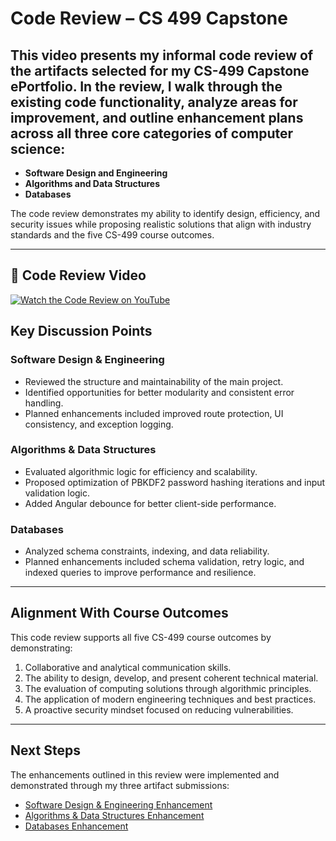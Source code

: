 # Code Review – CS 499 Capstone 

## This video presents my informal code review of the artifacts selected for my CS-499 Capstone ePortfolio. In the review, I walk through the existing code functionality, analyze areas for improvement, and outline enhancement plans across all three core categories of computer science: 

- **Software Design and Engineering** 
- **Algorithms and Data Structures** 
- **Databases** 

The code review demonstrates my ability to identify design, efficiency, and security issues while proposing realistic solutions that align with industry standards and the five CS-499 course outcomes. 

--- 

## 🎥 Code Review Video 

[![Watch the Code Review on YouTube](https://img.youtube.com/vi/sTQAMAFJm1Q/0.jpg)](https://youtu.be/sTQAMAFJm1Q) 

## Key Discussion Points 

### Software Design & Engineering 
- Reviewed the structure and maintainability of the main project. 
- Identified opportunities for better modularity and consistent error handling. 
- Planned enhancements included improved route protection, UI consistency, and exception logging. 

### Algorithms & Data Structures 
- Evaluated algorithmic logic for efficiency and scalability. 
- Proposed optimization of PBKDF2 password hashing iterations and input validation logic. 
- Added Angular debounce for better client-side performance. 

### Databases 
- Analyzed schema constraints, indexing, and data reliability. 
- Planned enhancements included schema validation, retry logic, and indexed queries to improve performance and resilience. 

--- 
## Alignment With Course Outcomes 
This code review supports all five CS-499 course outcomes by demonstrating: 
1. Collaborative and analytical communication skills. 
2. The ability to design, develop, and present coherent technical material. 
3. The evaluation of computing solutions through algorithmic principles. 
4. The application of modern engineering techniques and best practices. 
5. A proactive security mindset focused on reducing vulnerabilities. 

--- 

## Next Steps 
The enhancements outlined in this review were implemented and demonstrated through my three artifact submissions: 
- [Software Design & Engineering Enhancement](../artifacts/software-design/README.md) 
- [Algorithms & Data Structures Enhancement](../artifacts/algorithms/README.md) 
- [Databases Enhancement](../artifacts/databases/README.md)
